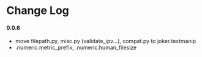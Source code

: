 
Change Log
==========


#### 0.0.6 ####

* move filepath.py, misc.py (validate_ipv...), compat.py to joker.textmanip
* .numeric.metric_prefix, .numeric.human_filesize